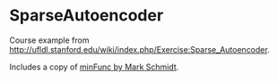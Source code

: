 SparseAutoencoder
=================

Course example from http://ufldl.stanford.edu/wiki/index.php/Exercise:Sparse_Autoencoder.

Includes a copy of [minFunc by Mark Schmidt](http://www.cs.ubc.ca/~schmidtm/Software/minFunc.html).